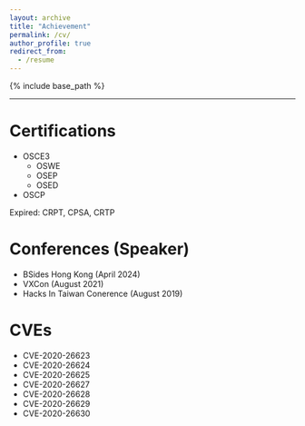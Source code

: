 ```yaml
---
layout: archive
title: "Achievement"
permalink: /cv/
author_profile: true
redirect_from:
  - /resume
---
```


{% include base_path %}

---

Certifications
======
* OSCE3
  * OSWE
  * OSEP
  * OSED
* OSCP

Expired: CRPT, CPSA, CRTP  
   
Conferences (Speaker)
======
* BSides Hong Kong (April 2024)
* VXCon (August 2021)
* Hacks In Taiwan Conerence (August 2019)
  
    
CVEs
======
* CVE-2020-26623
* CVE-2020-26624
* CVE-2020-26625
* CVE-2020-26627
* CVE-2020-26628
* CVE-2020-26629
* CVE-2020-26630
